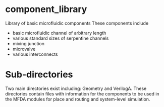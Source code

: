 # component_library
Library of basic microfluidic components
These components include
- basic microfluidic channel of arbitrary length
- various standard sizes of serpentine channels
- mixing junction
- microvalve
- various interconnects

# Sub-directories

Two main directories exist including: Geometry and VerilogA. These directories contain files with information for the components to be used in the MFDA modules for place and routing and system-level simulation.


